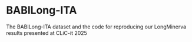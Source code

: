 # BABILong-ITA
The BABILong-ITA dataset and the code for reproducing our LongMinerva results presented at CLiC-it 2025
